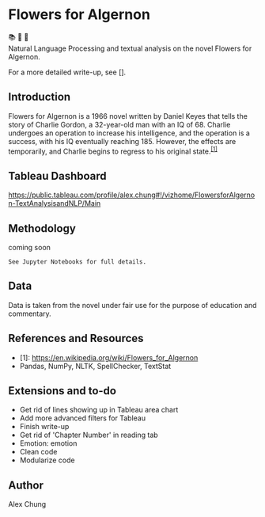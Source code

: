 # Flowers for Algernon

:books: :cherry_blossom: :mouse2:  
Natural Language Processing and textual analysis on the novel Flowers for Algernon.

For a more detailed write-up, see [].

## Introduction

Flowers for Algernon  is a 1966 novel written by Daniel Keyes that tells the story of Charlie Gordon, a 32-year-old man with an IQ of 68.  Charlie undergoes an operation to increase his intelligence, and the operation is a success, with his IQ eventually reaching 185.  However, the effects are temporarily, and Charlie begins to regress to his original state.<sup>[[1]](#myfootnote1)</sup>

## Tableau Dashboard
https://public.tableau.com/profile/alex.chung#!/vizhome/FlowersforAlgernon-TextAnalysisandNLP/Main

## Methodology
coming soon

`See Jupyter Notebooks for full details.`

## Data

Data is taken from the novel under fair use for the purpose of education and commentary.


## References and Resources

 * <a name="myfootnote1">[1]</a>: https://en.wikipedia.org/wiki/Flowers_for_Algernon
 * Pandas, NumPy, NLTK, SpellChecker, TextStat

## Extensions and to-do
 * Get rid of lines showing up in Tableau area chart
 * Add more advanced filters for Tableau
 * Finish write-up
 * Get rid of 'Chapter Number' in reading tab
 * Emotion: emotion
 * Clean code
 * Modularize code

## Author
Alex Chung
